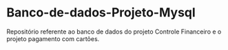 # Banco-de-dados-Projeto-Mysql
Repositório referente ao banco de dados do projeto Controle Financeiro e o projeto pagamento com cartões.
